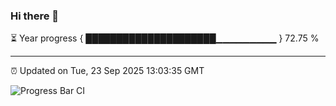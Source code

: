 ### Hi there 👋

⏳ Year progress { █████████████████████▁▁▁▁▁▁▁▁▁ } 72.75 %

---

⏰ Updated on Tue, 23 Sep 2025 13:03:35 GMT

![Progress Bar CI](https://github.com/IshwaranRudhara/GIT-ACTION/workflows/Progress%20Bar%20CI/badge.svg)
